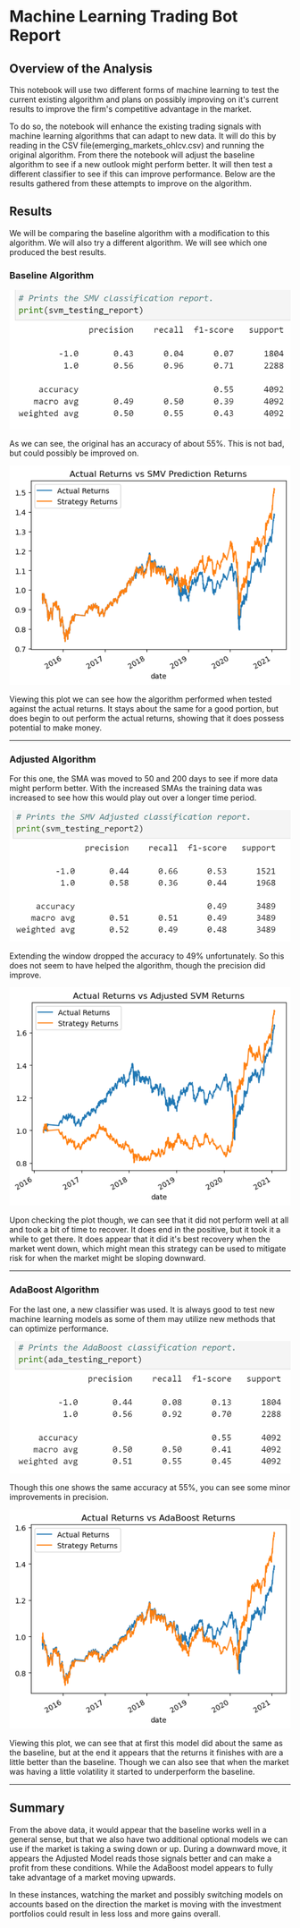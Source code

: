 # Machine Learning Trading Bot Report

## Overview of the Analysis

This notebook will use two different forms of machine learning to test the current existing algorithm and plans on possibly improving on it's current results to improve the firm's competitive advantage in the market. 

To do so, the notebook will enhance the existing trading signals with machine learning algorithms that can adapt to new data. It will do this by reading in the CSV file(emerging_markets_ohlcv.csv) and running the original algorithm. From there the notebook will adjust the baseline algorithm to see if a new outlook might perform better. It will then test a different classifier to see if this can improve performance. Below are the results gathered from these attempts to improve on the algorithm.

## Results

We will be comparing the baseline algorithm with a modification to this algorithm. We will also try a different algorithm. We will see which one produced the best results.

### **Baseline Algorithm**
  
![Baseline Report](Reports/Original-SVM-Report.png)
  
As we can see, the original has an accuracy of about 55%. This is not bad, but could possibly be improved on.

![Baseline Plot](Plots/SVM-Plot.png) 

Viewing this plot we can see how the algorithm performed when tested against the actual returns. It stays about the same for a good portion, but does begin to out perform the actual returns, showing that it does possess potential to make money.

---

### **Adjusted Algorithm**

For this one, the SMA was moved to 50 and 200 days to see if more data might perform better. With the increased SMAs the training data was increased to see how this would play out over a longer time period.

   ![Adjusted Report](Reports/Adjusted-SVM-Report.png)
  
Extending the window dropped the accuracy to 49% unfortunately. So this does not seem to have helped the algorithm, though the precision did improve.

   ![Adjusted Plot](Plots/SVM-Plot-Adjusted.png) 

Upon checking the plot though, we can see that it did not perform well at all and took a bit of time to recover. It does end in the positive, but it took it a while to get there. It does appear that it did it's best recovery when the market went down, which might mean this strategy can be used to mitigate risk for when the market might be sloping downward.

---

### **AdaBoost Algorithm**

For the last one, a new classifier was used. It is always good to test new machine learning models as some of them may utilize new methods that can optimize performance.

![AdaBoost Report](Reports/AdaBoost-Report.png)
  
Though this one shows the same accuracy at 55%, you can see some minor improvements in precision.

![AdaBoost Plot](Plots/AdaBoost-Plot.png) 

Viewing this plot, we can see that at first this model did about the same as the baseline, but at the end it appears that the returns it finishes with are a little better than the baseline. Though we can also see that when the market was having a little volatility it started to underperform the baseline.

---

## Summary

From the above data, it would appear that the baseline works well in a general sense, but that we also have two additional optional models we can use if the market is taking a swing down or up. During a downward move, it appears the Adjusted Model reads those signals better and can make a profit from these conditions. While the AdaBoost model appears to fully take advantage of a market moving upwards.

In these instances, watching the market and possibly switching models on accounts based on the direction the market is moving with the investment portfolios could result in less loss and more gains overall.